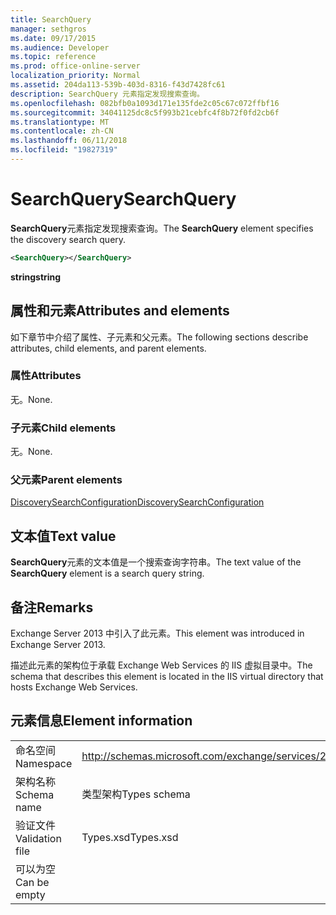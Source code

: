 ```yaml
---
title: SearchQuery
manager: sethgros
ms.date: 09/17/2015
ms.audience: Developer
ms.topic: reference
ms.prod: office-online-server
localization_priority: Normal
ms.assetid: 204da113-539b-403d-8316-f43d7428fc61
description: SearchQuery 元素指定发现搜索查询。
ms.openlocfilehash: 082bfb0a1093d171e135fde2c05c67c072ffbf16
ms.sourcegitcommit: 34041125dc8c5f993b21cebfc4f8b72f0fd2cb6f
ms.translationtype: MT
ms.contentlocale: zh-CN
ms.lasthandoff: 06/11/2018
ms.locfileid: "19827319"
---
```

# <a name="searchquery"></a><span data-ttu-id="ad889-103">SearchQuery</span><span class="sxs-lookup"><span data-stu-id="ad889-103">SearchQuery</span></span>

<span data-ttu-id="ad889-104">**SearchQuery**元素指定发现搜索查询。</span><span class="sxs-lookup"><span data-stu-id="ad889-104">The **SearchQuery** element specifies the discovery search query.</span></span> 
  
```XML
<SearchQuery></SearchQuery>
```

 <span data-ttu-id="ad889-105">**string**</span><span class="sxs-lookup"><span data-stu-id="ad889-105">**string**</span></span>
## <a name="attributes-and-elements"></a><span data-ttu-id="ad889-106">属性和元素</span><span class="sxs-lookup"><span data-stu-id="ad889-106">Attributes and elements</span></span>

<span data-ttu-id="ad889-107">如下章节中介绍了属性、子元素和父元素。</span><span class="sxs-lookup"><span data-stu-id="ad889-107">The following sections describe attributes, child elements, and parent elements.</span></span>
  
### <a name="attributes"></a><span data-ttu-id="ad889-108">属性</span><span class="sxs-lookup"><span data-stu-id="ad889-108">Attributes</span></span>

<span data-ttu-id="ad889-109">无。</span><span class="sxs-lookup"><span data-stu-id="ad889-109">None.</span></span>
  
### <a name="child-elements"></a><span data-ttu-id="ad889-110">子元素</span><span class="sxs-lookup"><span data-stu-id="ad889-110">Child elements</span></span>

<span data-ttu-id="ad889-111">无。</span><span class="sxs-lookup"><span data-stu-id="ad889-111">None.</span></span>
  
### <a name="parent-elements"></a><span data-ttu-id="ad889-112">父元素</span><span class="sxs-lookup"><span data-stu-id="ad889-112">Parent elements</span></span>

[<span data-ttu-id="ad889-113">DiscoverySearchConfiguration</span><span class="sxs-lookup"><span data-stu-id="ad889-113">DiscoverySearchConfiguration</span></span>](discoverysearchconfiguration.md)
  
## <a name="text-value"></a><span data-ttu-id="ad889-114">文本值</span><span class="sxs-lookup"><span data-stu-id="ad889-114">Text value</span></span>

<span data-ttu-id="ad889-115">**SearchQuery**元素的文本值是一个搜索查询字符串。</span><span class="sxs-lookup"><span data-stu-id="ad889-115">The text value of the **SearchQuery** element is a search query string.</span></span> 
  
## <a name="remarks"></a><span data-ttu-id="ad889-116">备注</span><span class="sxs-lookup"><span data-stu-id="ad889-116">Remarks</span></span>

<span data-ttu-id="ad889-117">Exchange Server 2013 中引入了此元素。</span><span class="sxs-lookup"><span data-stu-id="ad889-117">This element was introduced in Exchange Server 2013.</span></span>
  
<span data-ttu-id="ad889-118">描述此元素的架构位于承载 Exchange Web Services 的 IIS 虚拟目录中。</span><span class="sxs-lookup"><span data-stu-id="ad889-118">The schema that describes this element is located in the IIS virtual directory that hosts Exchange Web Services.</span></span>
  
## <a name="element-information"></a><span data-ttu-id="ad889-119">元素信息</span><span class="sxs-lookup"><span data-stu-id="ad889-119">Element information</span></span>

|||
|:-----|:-----|
|<span data-ttu-id="ad889-120">命名空间</span><span class="sxs-lookup"><span data-stu-id="ad889-120">Namespace</span></span>  <br/> |http://schemas.microsoft.com/exchange/services/2006/types  <br/> |
|<span data-ttu-id="ad889-121">架构名称</span><span class="sxs-lookup"><span data-stu-id="ad889-121">Schema name</span></span>  <br/> |<span data-ttu-id="ad889-122">类型架构</span><span class="sxs-lookup"><span data-stu-id="ad889-122">Types schema</span></span>  <br/> |
|<span data-ttu-id="ad889-123">验证文件</span><span class="sxs-lookup"><span data-stu-id="ad889-123">Validation file</span></span>  <br/> |<span data-ttu-id="ad889-124">Types.xsd</span><span class="sxs-lookup"><span data-stu-id="ad889-124">Types.xsd</span></span>  <br/> |
|<span data-ttu-id="ad889-125">可以为空</span><span class="sxs-lookup"><span data-stu-id="ad889-125">Can be empty</span></span>  <br/> ||
   

